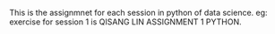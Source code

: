 This is the assignmnet for each session in python of data science.
eg: exercise for session 1 is QISANG LIN ASSIGNMENT 1 PYTHON.
